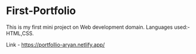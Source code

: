 # First-Portfolio
This is my first mini project on Web development domain.
Languages used:- HTML,CSS.

Link - https://portfollio-aryan.netlify.app/
